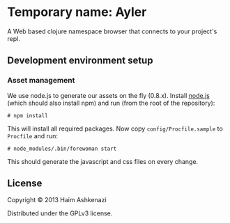 # Temporary name: Ayler

A Web based clojure namespace browser that connects to your project's
repl.

## Development environment setup

### Asset management
We use node.js to generate our assets on the fly (0.8.x). Install
[node.js][node] (which should also install npm) and run (from the root
of the repository):

    # npm install

This will install all required packages. Now copy
`config/Procfile.sample` to `Procfile` and run:

    # node_modules/.bin/forewoman start

This should generate the javascript and css files on every change.

## License

Copyright © 2013 Haim Ashkenazi

Distributed under the GPLv3 license.

[node]: http://nodejs.org
